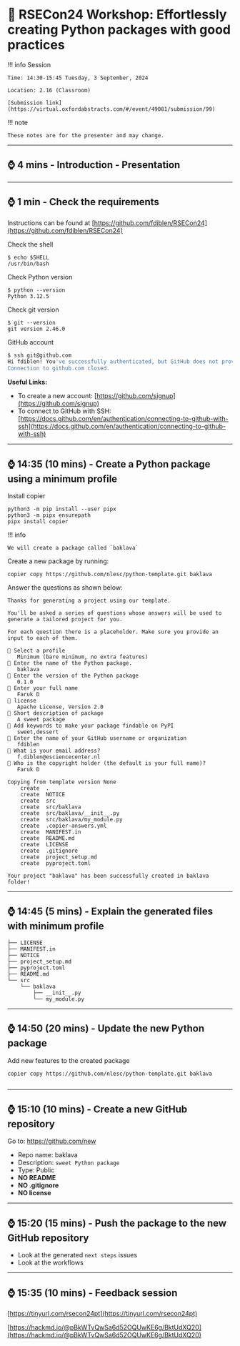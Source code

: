 # :snake: RSECon24 Workshop: Effortlessly creating Python packages with good practices

!!! info Session

    Time: 14:30-15:45 Tuesday, 3 September, 2024

    Location: 2.16 (Classroom)

    [Submission link](https://virtual.oxfordabstracts.com/#/event/49081/submission/99)

!!! note

    These notes are for the presenter and may change.

---
## :watch: 4 mins - Introduction - Presentation


---
## :watch: 1 min - Check the requirements

Instructions can be found at [https://github.com/fdiblen/RSECon24](https://github.com/fdiblen/RSECon24)

Check the shell

``` { .sh .copy .select linenums="0" title="" }
$ echo $SHELL
/usr/bin/bash
```

Check Python version

``` { .sh .copy .select linenums="0" title="" }
$ python --version
Python 3.12.5
```

Check git version

``` { .sh .copy .select linenums="0" title="" }
$ git --version
git version 2.46.0
```

GitHub account

``` sh linenums="0" title=""
$ ssh git@github.com
Hi fdiblen! You've successfully authenticated, but GitHub does not provide shell access.
Connection to github.com closed.
```

**Useful Links:**

- To create a new account: [https://github.com/signup](https://github.com/signup)
- To connect to GitHub with SSH: [https://docs.github.com/en/authentication/connecting-to-github-with-ssh](https://docs.github.com/en/authentication/connecting-to-github-with-ssh)

---
## :watch: 14:35 (10 mins) - Create a Python package using a minimum profile

Install copier

``` { .sh .copy .select linenums="0" title="" }
python3 -m pip install --user pipx
python3 -m pipx ensurepath
pipx install copier
```

!!! info

    We will create a package called `baklava`


Create a new package by running:

``` { .sh .copy .select linenums="0" title="" }
copier copy https://github.com/nlesc/python-template.git baklava
```

Answer the questions as shown below:

```
Thanks for generating a project using our template.

You'll be asked a series of questions whose answers will be used to
generate a tailored project for you.

For each question there is a placeholder. Make sure you provide an
input to each of them.

🎤 Select a profile
   Minimum (bare minimum, no extra features)
🎤 Enter the name of the Python package.
   baklava
🎤 Enter the version of the Python package
   0.1.0
🎤 Enter your full name
   Faruk D
🎤 license
   Apache License, Version 2.0
🎤 Short description of package
   A sweet package
🎤 Add keywords to make your package findable on PyPI
   sweet,dessert
🎤 Enter the name of your GitHub username or organization
   fdiblen
🎤 What is your email address?
   f.diblen@esciencecenter.nl
🎤 Who is the copyright holder (the default is your full name)?
   Faruk D

Copying from template version None
    create  .
    create  NOTICE
    create  src
    create  src/baklava
    create  src/baklava/__init__.py
    create  src/baklava/my_module.py
    create  .copier-answers.yml
    create  MANIFEST.in
    create  README.md
    create  LICENSE
    create  .gitignore
    create  project_setup.md
    create  pyproject.toml

Your project "baklava" has been successfully created in baklava folder!

```

---
## :watch: 14:45 (5 mins) - Explain the generated files with minimum profile


```
├── LICENSE
├── MANIFEST.in
├── NOTICE
├── project_setup.md
├── pyproject.toml
├── README.md
└── src
    └── baklava
        ├── __init__.py
        └── my_module.py
```

---
## :watch: 14:50 (20 mins) - Update the new Python package

Add new features to the created package

``` { .sh .copy .select linenums="0" title="" }
copier copy https://github.com/nlesc/python-template.git baklava
```

```
```

---
## :watch: 15:10 (10 mins) - Create a new GitHub repository

Go to: https://github.com/new

- Repo name: baklava
- Description: `sweet Python package`
- Type: Public
- **NO README**
- **NO .gitignore**
- **NO license**


---
## :watch: 15:20 (15 mins) - Push the package to the new GitHub repository

- Look at the generated `next steps` issues
- Look at the workflows


---
##  :watch: 15:35 (10 mins) -  Feedback session

[https://tinyurl.com/rsecon24pt](https://tinyurl.com/rsecon24pt)

[https://hackmd.io/@pBkWTvQwSa6d52OQUwKE6g/BktUdXQ20](https://hackmd.io/@pBkWTvQwSa6d52OQUwKE6g/BktUdXQ20)
